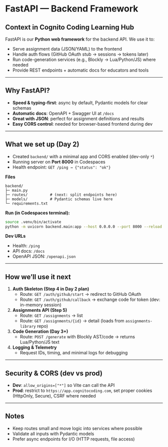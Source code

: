 # FastAPI — Backend Framework

## Context in Cognito Coding Learning Hub
FastAPI is our **Python web framework** for the backend API. We use it to:
- Serve assignment data (JSON/YAML) to the frontend
- Handle auth flows (GitHub OAuth stub → sessions → tokens later)
- Run code-generation services (e.g., Blockly → Lua/Python/JS) where needed
- Provide REST endpoints + automatic docs for educators and tools

---

## Why FastAPI?
- **Speed & typing-first**: async by default, Pydantic models for clear schemas
- **Automatic docs**: OpenAPI + Swagger UI at `/docs`
- **Great with JSON**: perfect for assignment definitions and results
- **Easy CORS control**: needed for browser-based frontend during dev

---

## What we set up (Day 2)
- Created `backend/` with a minimal app and CORS enabled (dev-only `*`)
- Running server on **Port 8000** in Codespaces
- Health endpoint: `GET /ping → {"status": "ok"}`

**Files**
```
backend/
├─ main.py
├─ routes/          # (next: split endpoints here)
├─ models/          # Pydantic schemas live here
└─ requirements.txt
```

**Run (in Codespaces terminal):**
```bash
source .venv/bin/activate
python -m uvicorn backend.main:app --host 0.0.0.0 --port 8000 --reload
```

**Dev URLs**
- Health: `/ping`
- API docs: `/docs`
- OpenAPI JSON: `/openapi.json`

---

## How we’ll use it next
1. **Auth Skeleton (Step 4 in Day 2 plan)**
   - Route: `GET /auth/github/start` → redirect to GitHub OAuth
   - Route: `GET /auth/github/callback` → exchange code for token (dev: in-memory session)
2. **Assignments API (Step 5)**
   - Route: `GET /assignments` → list
   - Route: `GET /assignments/{id}` → detail (loads from `assignments-library` repo)
3. **Code Generation (Day 3+)**
   - Route: `POST /generate` with Blockly AST/code → returns Lua/Python/JS text
4. **Logging & Telemetry**
   - Request IDs, timing, and minimal logs for debugging

---

## Security & CORS (dev vs prod)
- **Dev**: `allow_origins=["*"]` so Vite can call the API
- **Prod**: restrict to `https://app.cognitocoding.com`, set proper cookies (HttpOnly, Secure), CSRF where needed

---

## Notes
- Keep routes small and move logic into services where possible
- Validate all inputs with Pydantic models
- Prefer async endpoints for I/O (HTTP requests, file access)
